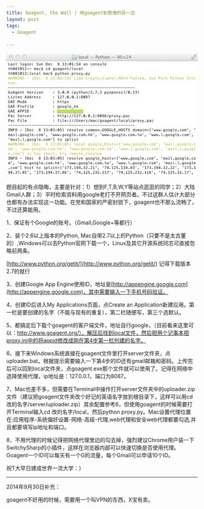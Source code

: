 ```yaml
---
title: Goagent, the Wall | 用goagent到那墙的另一边
layout: post
tags:
  - Goagent
  
---
```


![goagent](/media/files/2013/12/goagent.png)

题目起的有点隐晦，主要是针对：1）想到F,T,B,W,Y等站点逛逛的同学；2）大陆Gmail人群；3）平时检索资料用google老打不开网页者。不过这群人估计大部分也都有办法实现这一功能。在党和国家的严密封锁下，goagent也不那么流畅了，不过还算能用。


1、保证有个Google的账号。（Gmail,Google+等都行）

2、装个2.6以上版本的Python, Mac自带2.7以上的Python（只要不是太古董的）,Windows可以去Python官网下载一个，Linux及其它开源系统同志可直接忽略前两条。

[http://www.python.org/getit/](http://www.python.org/getit/) 记得下载版本2.7的就行

3、创建Google App Engine使用ID，地址是[http://appengine.google.com](http://appengine.google.com)，其中需要输入一下手机号码验证。

4、创建ID后进入My Applications页面，点Create an Application新建应用。第一栏是要创建的名字（不能与现有的重复），第二栏随便写，第三个选默认。

5、都搞定后下载个goagent的客户端文件，地址自行google，（目前看来这里可以：http://www.goagent.org/）。解压后找到local文件，然后把用个记事本把proxy.ini中的将appid修改成刚在第4步第一栏创建的名字。

6、接下来Windows系统直接在goagent文件里打开server文件夹，点uploader.bat。根据提示需要输入一下第4步的ID还有gmail邮箱和密码。上传完后可以回到local文件夹，点goagent.exe那个文件就可以使用了。记得在网络中选择使用代理，ip地址是：127.0.0.1，端口为8087。

7、Mac也差不多，但需要在Terminal中操作打开server文件夹中的uploader.zip文件（建议把goagent文件夹改个好记的英语名字放到根目录下，这样可以用cd 改的名字/server/uploader.zip）其余配置参考6，但使用goagent的时候需要打开Terminal输入cd 改的名字/local，然后python proxy.py。Mac设置代理位置在:应用程序-系统偏好设置-网络-高级-代理,web代理和安全web代理都要勾选,并且都要填写ip地址和端口。

8、不用代理的时候记得把网络代理里边的勾去掉，强烈建议Chrome用户装一下SwitchySharp的小插件，这样在浏览器内部可以快速切换是否使用代理。 Goagent一个ID可以每天有一个G的流量，每个Gmail可以申请10个ID。

祝T大早日建成世界一流大学：）

***

2014年9月30日补充：

goagent不好用的时候，需要用一个叫VPN的东西，X宝有卖。
